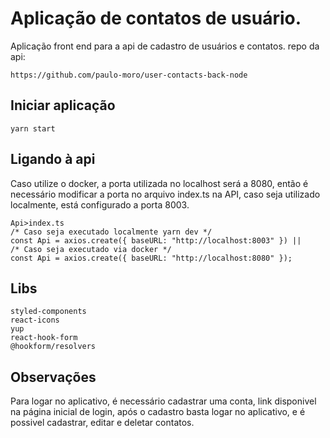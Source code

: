 # Aplicação de contatos de usuário.

Aplicação front end para a api de cadastro de usuários e contatos.
repo da api:

```
https://github.com/paulo-moro/user-contacts-back-node
```

## Iniciar aplicação

```
yarn start
```

## Ligando à api

Caso utilize o docker, a porta utilizada no localhost será a 8080, então é necessário modificar a porta no arquivo index.ts na API, caso seja utilizado localmente, está configurado a porta 8003.

```
Api>index.ts
/* Caso seja executado localmente yarn dev */
const Api = axios.create({ baseURL: "http://localhost:8003" }) ||
/* Caso seja executado via docker */
const Api = axios.create({ baseURL: "http://localhost:8080" });
```

## Libs

```
styled-components
react-icons
yup
react-hook-form
@hookform/resolvers
```

## Observações

Para logar no aplicativo, é necessário cadastrar uma conta, link disponivel na página inicial de login, após o cadastro basta logar no aplicativo, e é possivel cadastrar, editar e deletar contatos.
